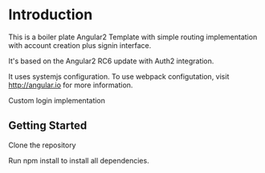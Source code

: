 # Introduction

This is a boiler plate Angular2 Template with simple routing implementation with account creation plus signin interface.

It's based on the Angular2 RC6 update with Auth2 integration.

It uses systemjs configuration. To use webpack configutation, visit http://angular.io for more information.

Custom login implementation

## Getting Started

Clone the repository

Run npm install to install all dependencies.


